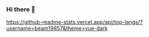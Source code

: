 ### Hi there 👋

https://github-readme-stats.vercel.app/api/top-langs/?username=beam19857&theme=vue-dark

